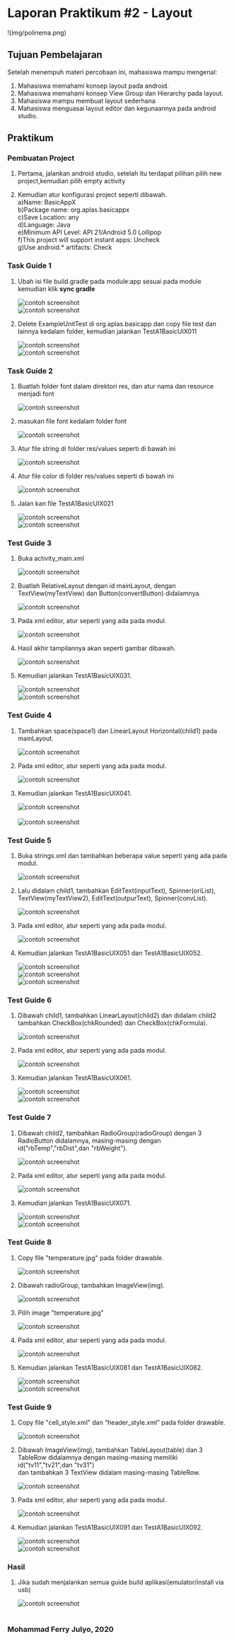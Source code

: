 # Laporan Praktikum #2 - Layout


!(img/polinema.png)


## Tujuan Pembelajaran

Setelah menempuh materi percobaan ini, mahasiswa mampu mengenal:
1. Mahasiswa memahami konsep layout pada android.
2. Mahasiswa memahami konsep View Group dan Hierarchy pada layout.
3. Mahasiswa mampu membuat layout sederhana
4. Mahasiswa menguasai layout editor dan kegunaannya pada android studio.

## Praktikum

### Pembuatan Project

1. Pertama, jalankan android studio, setelah itu terdapat pilihan pilih new project,kemudian pilih empty activity


2. Kemudian atur konfigurasi project seperti dibawah.<br>
	a)Name: BasicAppX <br>
	b)Package name: org.aplas.basicappx <br>
	c)Save Location: any <br>
	d)Language: Java <br>
	e)Minimum API Level: API 21/Android 5.0 Lollipop <br>
	f)This project will support instant apps: Uncheck <br>
	g)Use android.* artifacts: Check <br>
   

### Task Guide 1

1. Ubah isi file build.gradle pada module:app sesuai pada module kemudian klik **sync gradle**

   ![contoh screenshot](img/Step1/1.png)<br>
   ![contoh screenshot](img/Step1/2.png)<br>

2. Delete ExampleUnitTest di org.aplas.basicapp dan copy file test dan lainnya kedalam folder, kemudian jalankan TestA1BasicUIX011

   ![contoh screenshot](img/Step1/3.png)<br>
   ![contoh screenshot](img/Step1/4.png)<br>



### Task Guide 2

1. Buatlah folder font dalam direktori res, dan atur nama dan resource menjadi font

	![contoh screenshot](img/Step2/1.png)<br>

2. masukan file font kedalam folder font

   ![contoh screenshot](img/Step2/2.png)<br>

3. Atur file string di folder res/values seperti di bawah ini

   ![contoh screenshot](img/Step2/3.png)<br>

4. Atur file color di folder res/values seperti di bawah ini

   ![contoh screenshot](img/Step2/4.png)<br>
   
5. Jalan kan file TestA1BasicUIX021

	![contoh screenshot](img/Step2/5.png)<br>
	![contoh screenshot](img/Step2/6.png)<br>

### Test Guide 3

1. Buka activity_main.xml

	![contoh screenshot](img/Step3/1.png)<br>

2. Buatlah RelativeLayout dengan id mainLayout, dengan TextView(myTextView) dan Button(convertButton) didalamnya.
	
	![contoh screenshot](img/Step3/2.png)<br>
		
3. Pada xml editor, atur seperti yang ada pada modul.
		
	![contoh screenshot](img/Step3/3.png)<br>

4. Hasil akhir tampilannya akan seperti gambar dibawah.
			
	![contoh screenshot](img/Step3/4.png)<br>
	
5. Kemudian jalankan TestA1BasicUIX031.
			
	![contoh screenshot](img/Step3/5.png)<br>
	![contoh screenshot](img/Step3/6.png)<br>

### Test Guide 4

1. Tambahkan space(space1) dan LinearLayout Horizontal(child1) pada mainLayout.

	![contoh screenshot](img/Step4/1.png)<br>
	
2. Pada xml editor, atur seperti yang ada pada modul.	

	![contoh screenshot](img/Step4/2.png)<br>

3. Kemudian jalankan TestA1BasicUIX041.
		
	![contoh screenshot](img/Step4/3.png)<br>		
	![contoh screenshot](img/Step4/4.png)<br>
				
				

### Test Guide 5

1. Buka strings.xml dan tambahkan beberapa value seperti yang ada pada modul.

	![contoh screenshot](img/Step5/1.png)<br>

2. Lalu didalam child1, tambahkan EditText(inputText), Spinner(oriList), TextView(myTextView2), EditText(outpurText), Spinner(convList).
	
	![contoh screenshot](img/Step5/2.png)<br>

3. Pada xml editor, atur seperti yang ada pada modul.
	
	![contoh screenshot](img/Step5/3.png)<br>
	
4. Kemudian jalankan TestA1BasicUIX051 dan TestA1BasicUIX052.	

	![contoh screenshot](img/Step5/4.png)<br>
	![contoh screenshot](img/Step5/5.png)<br>
	![contoh screenshot](img/Step4/6.png)<br>



### Test Guide 6

1. Dibawah child1, tambahkan LinearLayout(child2) dan didalam child2 tambahkan CheckBox(chkRounded) dan CheckBox(chkFormula).

	![contoh screenshot](img/Step6/1.png)<br>
	
2. Pada xml editor, atur seperti yang ada pada modul.

	![contoh screenshot](img/Step6/2.png)<br>
	
3. Kemudian jalankan TestA1BasicUIX061.
	
	![contoh screenshot](img/Step6/3.png)<br>
	![contoh screenshot](img/Step6/4.png)<br>

### Test Guide 7

1. Dibawah child2, tambahkan RadioGroup(radioGroup) dengan 3 RadioButton didalamnya, masing-masing dengan id("rbTemp","rbDist",dan "rbWeight").

	![contoh screenshot](img/Step7/1.png)<br>
	
2. Pada xml editor, atur seperti yang ada pada modul.
	
	![contoh screenshot](img/Step7/2.png)<br>
	
3. Kemudian jalankan TestA1BasicUIX071.	

	![contoh screenshot](img/Step7/3.png)<br>
	![contoh screenshot](img/Step7/4.png)<br>

### Test Guide 8

1. Copy file "temperature.jpg" pada folder drawable.

	![contoh screenshot](img/Step8/1.png)<br>

2. Dibawah radioGroup, tambahkan ImageView(img).	
	
	![contoh screenshot](img/Step8/2.png)<br>

3.	Pilih image "temperature.jpg"

	![contoh screenshot](img/Step8/3.png)<br>

4. 	Pada xml editor, atur seperti yang ada pada modul.

	![contoh screenshot](img/Step8/4.png)<br>
	
5. Kemudian jalankan TestA1BasicUIX081 dan TestA1BasicUIX082.	
	
	![contoh screenshot](img/Step8/5.png)<br>
	![contoh screenshot](img/Step8/6.png)<br>

### Test Guide 9

1. Copy file "cell_style.xml" dan “header_style.xml” pada folder drawable.

	![contoh screenshot](img/Step9/1.png)<br>

2. 	Dibawah ImageView(img), tambahkan TableLayout(table) dan 3 TableRow didalamnya dengan masing-masing memiliki id("tv11","tv21",dan "tv31")<br>
dan tambahkan 3 TextView didalam masing-masing TableRow.
 
	![contoh screenshot](img/Step9/2.png)<br>

3. 	Pada xml editor, atur seperti yang ada pada modul.
	
	![contoh screenshot](img/Step9/3.png)<br>

5. Kemudian jalankan TestA1BasicUIX091 dan TestA1BasicUIX092.
	
	![contoh screenshot](img/Step9/4.png)<br>
	![contoh screenshot](img/Step9/5.png)<br>

### Hasil

1. Jika sudah menjalankan semua guide build aplikasi(emulator/install via usb)

   ![contoh screenshot](img/Hasil/1.png)<br><br>


### Mohammad Ferry Julyo, 2020